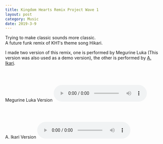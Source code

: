 ```yaml
---
title: Kingdom Hearts Remix Project Wave 1
layout: post
category: Music
date: 2019-3-9
---
```

Trying to make classic sounds more classic.<br/>
A future funk remix of KH1's theme song Hikari.

I made two version of this remix, one is performed by Megurine Luka &#40;This version was also used as a demo version&#41;, the other is performed by <a href="http://space.bilibili.com/436256/#/" target="_blank">A. Ikari</a>.

<br/><br/>
							
Megurine Luka Version
<audio id="audio" controls="" preload="none">
<source id="mp3" "https://cdn.rawgit.com/Astroneko404/Music_Works/e6fd7597/Cover%20%26%20Remix/Hikari%20(O'mletto's%20Remix)%20(Luka%20Ver.).mp3">
</audio>

<br/><br/>

A. Ikari Version
<audio id="audio" controls="" preload="none">
<source id="mp3" "https://cdn.rawgit.com/Astroneko404/Music_Works/e6fd7597/Cover%20%26%20Remix/Hikari%20(O'mletto's%20Remix)%20(A.%20Ikari%20Ver.).mp3">
</audio>